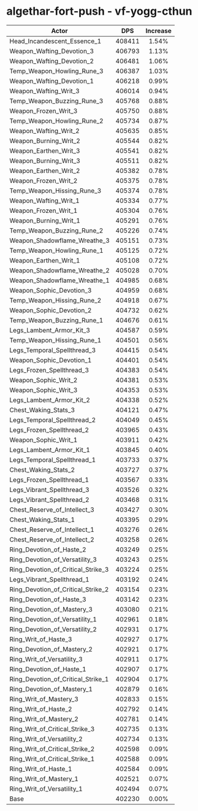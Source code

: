 # algethar-fort-push - vf-yogg-cthun
| Actor | DPS | Increase |
|---|:---:|:---:|
|Head_Incandescent_Essence_1|408411|1.54%|
|Weapon_Wafting_Devotion_3|406793|1.13%|
|Weapon_Wafting_Devotion_2|406481|1.06%|
|Temp_Weapon_Howling_Rune_3|406387|1.03%|
|Weapon_Wafting_Devotion_1|406218|0.99%|
|Weapon_Wafting_Writ_3|406014|0.94%|
|Temp_Weapon_Buzzing_Rune_3|405768|0.88%|
|Weapon_Frozen_Writ_3|405750|0.88%|
|Temp_Weapon_Howling_Rune_2|405734|0.87%|
|Weapon_Wafting_Writ_2|405635|0.85%|
|Weapon_Burning_Writ_2|405544|0.82%|
|Weapon_Earthen_Writ_3|405541|0.82%|
|Weapon_Burning_Writ_3|405511|0.82%|
|Weapon_Earthen_Writ_2|405382|0.78%|
|Weapon_Frozen_Writ_2|405375|0.78%|
|Temp_Weapon_Hissing_Rune_3|405374|0.78%|
|Weapon_Wafting_Writ_1|405334|0.77%|
|Weapon_Frozen_Writ_1|405304|0.76%|
|Weapon_Burning_Writ_1|405291|0.76%|
|Temp_Weapon_Buzzing_Rune_2|405226|0.74%|
|Weapon_Shadowflame_Wreathe_3|405151|0.73%|
|Temp_Weapon_Howling_Rune_1|405125|0.72%|
|Weapon_Earthen_Writ_1|405108|0.72%|
|Weapon_Shadowflame_Wreathe_2|405028|0.70%|
|Weapon_Shadowflame_Wreathe_1|404985|0.68%|
|Weapon_Sophic_Devotion_3|404959|0.68%|
|Temp_Weapon_Hissing_Rune_2|404918|0.67%|
|Weapon_Sophic_Devotion_2|404732|0.62%|
|Temp_Weapon_Buzzing_Rune_1|404676|0.61%|
|Legs_Lambent_Armor_Kit_3|404587|0.59%|
|Temp_Weapon_Hissing_Rune_1|404501|0.56%|
|Legs_Temporal_Spellthread_3|404415|0.54%|
|Weapon_Sophic_Devotion_1|404401|0.54%|
|Legs_Frozen_Spellthread_3|404383|0.54%|
|Weapon_Sophic_Writ_2|404381|0.53%|
|Weapon_Sophic_Writ_3|404353|0.53%|
|Legs_Lambent_Armor_Kit_2|404338|0.52%|
|Chest_Waking_Stats_3|404121|0.47%|
|Legs_Temporal_Spellthread_2|404049|0.45%|
|Legs_Frozen_Spellthread_2|403965|0.43%|
|Weapon_Sophic_Writ_1|403911|0.42%|
|Legs_Lambent_Armor_Kit_1|403845|0.40%|
|Legs_Temporal_Spellthread_1|403733|0.37%|
|Chest_Waking_Stats_2|403727|0.37%|
|Legs_Frozen_Spellthread_1|403567|0.33%|
|Legs_Vibrant_Spellthread_3|403526|0.32%|
|Legs_Vibrant_Spellthread_2|403468|0.31%|
|Chest_Reserve_of_Intellect_3|403427|0.30%|
|Chest_Waking_Stats_1|403395|0.29%|
|Chest_Reserve_of_Intellect_1|403276|0.26%|
|Chest_Reserve_of_Intellect_2|403258|0.26%|
|Ring_Devotion_of_Haste_2|403249|0.25%|
|Ring_Devotion_of_Versatility_3|403243|0.25%|
|Ring_Devotion_of_Critical_Strike_3|403224|0.25%|
|Legs_Vibrant_Spellthread_1|403192|0.24%|
|Ring_Devotion_of_Critical_Strike_2|403154|0.23%|
|Ring_Devotion_of_Haste_3|403142|0.23%|
|Ring_Devotion_of_Mastery_3|403080|0.21%|
|Ring_Devotion_of_Versatility_1|402961|0.18%|
|Ring_Devotion_of_Versatility_2|402931|0.17%|
|Ring_Writ_of_Haste_3|402927|0.17%|
|Ring_Devotion_of_Mastery_2|402921|0.17%|
|Ring_Writ_of_Versatility_3|402911|0.17%|
|Ring_Devotion_of_Haste_1|402907|0.17%|
|Ring_Devotion_of_Critical_Strike_1|402904|0.17%|
|Ring_Devotion_of_Mastery_1|402879|0.16%|
|Ring_Writ_of_Mastery_3|402833|0.15%|
|Ring_Writ_of_Haste_2|402792|0.14%|
|Ring_Writ_of_Mastery_2|402781|0.14%|
|Ring_Writ_of_Critical_Strike_3|402735|0.13%|
|Ring_Writ_of_Versatility_2|402734|0.13%|
|Ring_Writ_of_Critical_Strike_2|402598|0.09%|
|Ring_Writ_of_Critical_Strike_1|402588|0.09%|
|Ring_Writ_of_Haste_1|402584|0.09%|
|Ring_Writ_of_Mastery_1|402521|0.07%|
|Ring_Writ_of_Versatility_1|402494|0.07%|
|Base|402230|0.00%|
